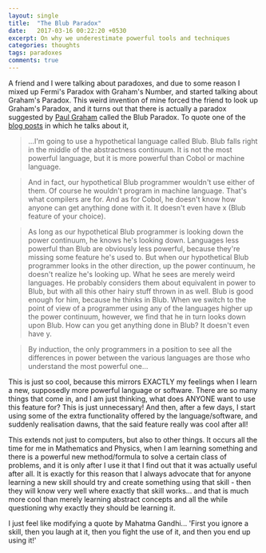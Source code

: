 ```yaml
---
layout: single
title:  "The Blub Paradox"
date:   2017-03-16 00:22:20 +0530
excerpt: On why we underestimate powerful tools and techniques
categories: thoughts
tags: paradoxes
comments: true
---
```

A friend and I were talking about paradoxes, and due to some reason I mixed up Fermi's Paradox with Graham's Number, and started talking about Graham's Paradox. This weird invention of mine forced the friend to look up Graham's Paradox, and it turns out that there is actually a paradox suggested by [Paul Graham](http://paulgraham.com) called the Blub Paradox. To quote one of the [blog posts](http://paulgraham.com/avg.html) in which he talks about it,

>...I'm going to use a hypothetical language called Blub. Blub falls right in the middle of the abstractness continuum. It is not the most powerful language, but it is more powerful than Cobol or machine language.

>And in fact, our hypothetical Blub programmer wouldn't use either of them. Of course he wouldn't program in machine language. That's what compilers are for. And as for Cobol, he doesn't know how anyone can get anything done with it. It doesn't even have x (Blub feature of your choice).

>As long as our hypothetical Blub programmer is looking down the power continuum, he knows he's looking down. Languages less powerful than Blub are obviously less powerful, because they're missing some feature he's used to. But when our hypothetical Blub programmer looks in the other direction, up the power continuum, he doesn't realize he's looking up. What he sees are merely weird languages. He probably considers them about equivalent in power to Blub, but with all this other hairy stuff thrown in as well. Blub is good enough for him, because he thinks in Blub.
>When we switch to the point of view of a programmer using any of the languages higher up the power continuum, however, we find that he in turn looks down upon Blub. How can you get anything done in Blub? It doesn't even have y.

>By induction, the only programmers in a position to see all the differences in power between the various languages are those who understand the most powerful one...

This is just so cool, because this mirrors EXACTLY my feelings when I learn a new, supposedly more powerful language or software. There are so many things that come in, and I am just thinking, what does ANYONE want to use this feature for? This is just unnecessary! And then, after a few days, I start using some of the extra functionality offered by the language/software, and suddenly realisation dawns, that the said feature really was cool after all!

This extends not just to computers, but also to other things. It occurs all the time for me in Mathematics and Physics, when I am learning something and there is a powerful new method/formula to solve a certain class of problems, and it is only after I use it that I find out that it was actually useful after all. It is exactly for this reason that I always advocate that for anyone learning a new skill should try and create something using that skill - then they will know very well where exactly that skill works... and that is much more cool than merely learning abstract concepts and all the while questioning why exactly they should be learning it.

I just feel like modifying a quote by Mahatma Gandhi... 'First you ignore a skill, then you laugh at it, then you fight the use of it, and then you end up using it!'